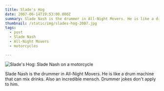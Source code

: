 ```yaml
---
title: Slade's Hog
date: 2007-06-14T19:53:00.000Z
summary: Slade Nash is the drummer in All-Night Movers. He is like a drum machine that can mix drinks. Also an incredible mensch. Drummer jokes don't apply to him.
thumbnail: /static/img/slades-hog-2007.jpg 
tags:
  - post 
  - Slade Nash
  - All-Night Movers
  - motorcycles

---
```


![Slade's Hog: Slade Nash on a motorcycle](/static/img/slades-hog-2007.jpg "Slade's Hog")

Slade Nash is the drummer in All-Night Movers. He is like a drum machine that can mix drinks. Also an incredible mensch. Drummer jokes don't apply to him.